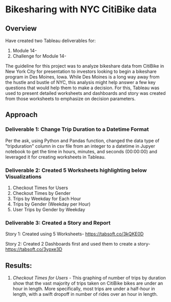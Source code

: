 # Bikesharing with NYC CitiBike data

## Overview
Have created two Tableau deliverables for:
1. Module 14- 
2. Challenge for Module 14- 

The guideline for this project was to analyze bikeshare data from CitiBike in New York City for presentation to investors looking to begin a bikeshare program in Des Moines, Iowa. While Des Moines is a long way away from the hustle and bustle of NYC, this analysis might help answer a few key questions that would help them to make a decision.
For this, Tableau was used to present detailed worksheets and dashboards and story was created from those worksheets to emphasize on decision parameters.

## Approach
### Deliverable 1: Change Trip Duration to a Datetime Format
Per the ask, using Python and Pandas function, changed the data type of "tripduration" column in csv file from an integer to a datetime in Jupyer notebook to get the time in hours, minutes, and seconds (00:00:00) and leveraged it for creating worksheets in Tableau.

### Deliverable 2: Created 5 Worksheets highlighting below Visualizations
1. Checkout Times for Users
2. Checkout Times by Gender
3. Trips by Weekday for Each Hour
4. Trips by Gender (Weekday per Hour) 
5. User Trips by Gender by Weekday 

### Deliverable 3: Created a Story and Report
Story 1: Created using 5 Worksheets- https://tabsoft.co/3kQKE0D

Story 2: Created 2 Dashboards first and used them to create a story- https://tabsoft.co/3ypxe3D


## Results:
1. *Checkout Times for Users* - This graphing of number of trips by duration show that the vast majority of trips taken on CitiBike bikes are under an hour in length. More specifically, most trips are under a half-hour in length, with a swift dropoff in number of rides over an hour in length.




